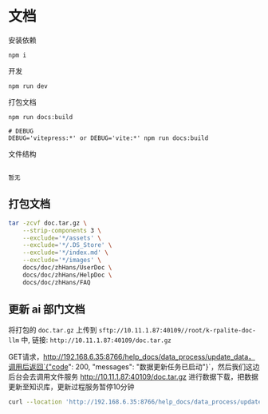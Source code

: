 # 文档

安装依赖

```
npm i
```

开发

```
npm run dev

```

打包文档

```
npm run docs:build

# DEBUG
DEBUG='vitepress:*' or DEBUG='vite:*' npm run docs:build
```

文件结构

```

暂无

```

## 打包文档

```bash
tar -zcvf doc.tar.gz \
    --strip-components 3 \
    --exclude='*/assets' \
    --exclude='*/.DS_Store' \
    --exclude='*/index.md' \
    --exclude='*/images' \
    docs/doc/zhHans/UserDoc \
    docs/doc/zhHans/HelpDoc \
    docs/doc/zhHans/FAQ
```

## 更新 ai 部门文档

将打包的 `doc.tar.gz` 上传到 `sftp://10.11.1.87:40109//root/k-rpalite-doc-llm` 中, 链接: `http://10.11.1.87:40109/doc.tar.gz`

GET请求，http://192.168.6.35:8766/help_docs/data_process/update_data，调用后返回`{"code": 200, "messages": "数据更新任务已启动"}`，然后我们这边后台会去调用文件服务 http://10.11.1.87:40109/doc.tar.gz 进行数据下载，把数据更新至知识库，更新过程服务暂停10分钟

```bash
curl --location 'http://192.168.6.35:8766/help_docs/data_process/update_data'
```
